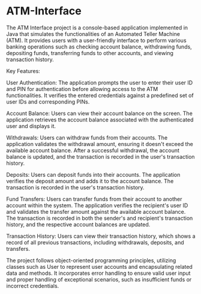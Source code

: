 # ATM-Interface
The ATM Interface project is a console-based application implemented in Java that simulates the functionalities of an Automated Teller Machine (ATM). It provides users with a user-friendly interface to perform various banking operations such as checking account balance, withdrawing funds, depositing funds, transferring funds to other accounts, and viewing transaction history.

Key Features:

User Authentication: The application prompts the user to enter their user ID and PIN for authentication before allowing access to the ATM functionalities. It verifies the entered credentials against a predefined set of user IDs and corresponding PINs.

Account Balance: Users can view their account balance on the screen. The application retrieves the account balance associated with the authenticated user and displays it.

Withdrawals: Users can withdraw funds from their accounts. The application validates the withdrawal amount, ensuring it doesn't exceed the available account balance. After a successful withdrawal, the account balance is updated, and the transaction is recorded in the user's transaction history.

Deposits: Users can deposit funds into their accounts. The application verifies the deposit amount and adds it to the account balance. The transaction is recorded in the user's transaction history.

Fund Transfers: Users can transfer funds from their account to another account within the system. The application verifies the recipient's user ID and validates the transfer amount against the available account balance. The transaction is recorded in both the sender's and recipient's transaction history, and the respective account balances are updated.

Transaction History: Users can view their transaction history, which shows a record of all previous transactions, including withdrawals, deposits, and transfers.

The project follows object-oriented programming principles, utilizing classes such as User to represent user accounts and encapsulating related data and methods. It incorporates error handling to ensure valid user input and proper handling of exceptional scenarios, such as insufficient funds or incorrect credentials.
